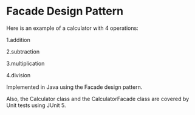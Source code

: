 # Facade Design Pattern
Here is an example of a calculator with 4 operations:

1.addition

2.subtraction

3.multiplication

4.division

Implemented in Java using the Facade design pattern.

Also, the Calculator class and the CalculatorFacade class are covered by Unit tests using JUnit 5.
